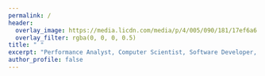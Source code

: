 ```yaml
---
permalink: /
header:
  overlay_image: https://media.licdn.com/media/p/4/005/090/181/17ef6a6.jpg
  overlay_filter: rgba(0, 0, 0, 0.5)
title: " "
excerpt: "Performance Analyst, Computer Scientist, Software Developer, Cloud Guru, and Data Storyteller"
author_profile: false
---
```

